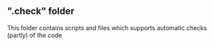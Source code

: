 ## **".check"** folder

This folder contains scripts and files 
which supports automatic checks (partly)
of the code 
